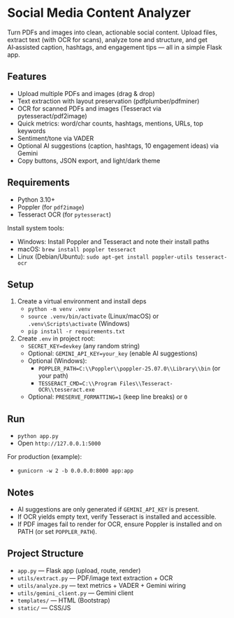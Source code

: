 # Social Media Content Analyzer

Turn PDFs and images into clean, actionable social content. Upload files, extract text (with OCR for scans), analyze tone and structure, and get AI‑assisted caption, hashtags, and engagement tips — all in a simple Flask app.

## Features
- Upload multiple PDFs and images (drag & drop)
- Text extraction with layout preservation (pdfplumber/pdfminer)
- OCR for scanned PDFs and images (Tesseract via pytesseract/pdf2image)
- Quick metrics: word/char counts, hashtags, mentions, URLs, top keywords
- Sentiment/tone via VADER
- Optional AI suggestions (caption, hashtags, 10 engagement ideas) via Gemini
- Copy buttons, JSON export, and light/dark theme

## Requirements
- Python 3.10+
- Poppler (for `pdf2image`)
- Tesseract OCR (for `pytesseract`)

Install system tools:
- Windows: Install Poppler and Tesseract and note their install paths
- macOS: `brew install poppler tesseract`
- Linux (Debian/Ubuntu): `sudo apt-get install poppler-utils tesseract-ocr`

## Setup
1. Create a virtual environment and install deps
   - `python -m venv .venv`
   - `source .venv/bin/activate` (Linux/macOS) or `.venv\Scripts\activate` (Windows)
   - `pip install -r requirements.txt`
2. Create `.env` in project root:
   - `SECRET_KEY=devkey` (any random string)
   - Optional: `GEMINI_API_KEY=your_key` (enable AI suggestions)
   - Optional (Windows):
     - `POPPLER_PATH=C:\\Poppler\\poppler-25.07.0\\Library\\bin` (or your path)
     - `TESSERACT_CMD=C:\\Program Files\\Tesseract-OCR\\tesseract.exe`
   - Optional: `PRESERVE_FORMATTING=1` (keep line breaks) or `0`

## Run
- `python app.py`
- Open `http://127.0.0.1:5000`

For production (example):
- `gunicorn -w 2 -b 0.0.0.0:8000 app:app`

## Notes
- AI suggestions are only generated if `GEMINI_API_KEY` is present.
- If OCR yields empty text, verify Tesseract is installed and accessible.
- If PDF images fail to render for OCR, ensure Poppler is installed and on PATH (or set `POPPLER_PATH`).

## Project Structure
- `app.py` — Flask app (upload, route, render)
- `utils/extract.py` — PDF/image text extraction + OCR
- `utils/analyze.py` — text metrics + VADER + Gemini wiring
- `utils/gemini_client.py` — Gemini client
- `templates/` — HTML (Bootstrap)
- `static/` — CSS/JS
